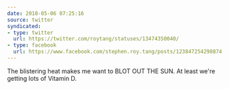 ```yaml
---
date: 2010-05-06 07:25:16
source: twitter
syndicated:
- type: twitter
  url: https://twitter.com/roytang/statuses/13474350040/
- type: facebook
  url: https://www.facebook.com/stephen.roy.tang/posts/123847254298874
---
```


The blistering heat makes me want to BLOT OUT THE SUN. At least we're getting lots of Vitamin D.